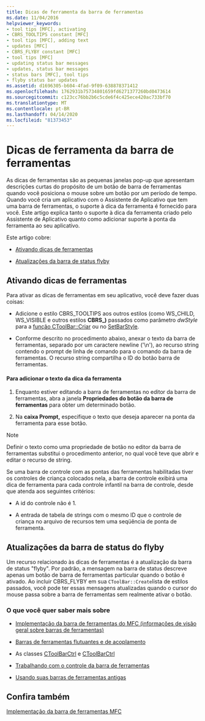 ```yaml
---
title: Dicas de ferramenta da barra de ferramentas
ms.date: 11/04/2016
helpviewer_keywords:
- tool tips [MFC], activating
- CBRS_TOOLTIPS constant [MFC]
- tool tips [MFC], adding text
- updates [MFC]
- CBRS_FLYBY constant [MFC]
- tool tips [MFC]
- updating status bar messages
- updates, status bar messages
- status bars [MFC], tool tips
- flyby status bar updates
ms.assetid: d1696305-b604-4fad-9f09-638878371412
ms.openlocfilehash: 1762931b75734801659fd6271377260bd0473614
ms.sourcegitcommit: c123cc76bb2b6c5cde6f4c425ece420ac733bf70
ms.translationtype: MT
ms.contentlocale: pt-BR
ms.lasthandoff: 04/14/2020
ms.locfileid: "81373453"
---
```

# <a name="toolbar-tool-tips"></a>Dicas de ferramenta da barra de ferramentas

As dicas de ferramentas são as pequenas janelas pop-up que apresentam descrições curtas do propósito de um botão de barra de ferramentas quando você posiciona o mouse sobre um botão por um período de tempo. Quando você cria um aplicativo com o Assistente de Aplicativo que tem uma barra de ferramentas, o suporte à dica da ferramenta é fornecido para você. Este artigo explica tanto o suporte à dica da ferramenta criado pelo Assistente de Aplicativo quanto como adicionar suporte à ponta da ferramenta ao seu aplicativo.

Este artigo cobre:

- [Ativando dicas de ferramentas](#_core_activating_tool_tips)

- [Atualizações da barra de status flyby](#_core_fly_by_status_bar_updates)

## <a name="activating-tool-tips"></a><a name="_core_activating_tool_tips"></a>Ativando dicas de ferramentas

Para ativar as dicas de ferramentas em seu aplicativo, você deve fazer duas coisas:

- Adicione o estilo CBRS_TOOLTIPS aos outros estilos (como WS_CHILD, WS_VISIBLE e outros estilos **CBRS_)** passados como parâmetro *dwStyle* para a [função CToolBar::Criar](../mfc/reference/ctoolbar-class.md#create) ou no [SetBarStyle](../mfc/reference/ccontrolbar-class.md#setbarstyle).

- Conforme descrito no procedimento abaixo, anexar o texto da barra de ferramentas, separado por um caractere newline ('\n'), ao recurso string contendo o prompt de linha de comando para o comando da barra de ferramentas. O recurso string compartilha o ID do botão barra de ferramentas.

#### <a name="to-add-the-tool-tip-text"></a>Para adicionar o texto da dica da ferramenta

1. Enquanto estiver editando a barra de ferramentas no editor da barra de ferramentas, abra a janela **Propriedades do botão da barra de ferramentas** para obter um determinado botão.

1. Na **caixa Prompt,** especifique o texto que deseja aparecer na ponta da ferramenta para esse botão.

> [!NOTE]
> Definir o texto como uma propriedade de botão no editor da barra de ferramentas substitui o procedimento anterior, no qual você teve que abrir e editar o recurso de string.

Se uma barra de controle com as pontas das ferramentas habilitadas tiver os controles de criança colocados nela, a barra de controle exibirá uma dica de ferramenta para cada controle infantil na barra de controle, desde que atenda aos seguintes critérios:

- A id do controle não é 1.

- A entrada de tabela de strings com o mesmo ID que o controle de criança no arquivo de recursos tem uma seqüência de ponta de ferramenta.

## <a name="flyby-status-bar-updates"></a><a name="_core_fly_by_status_bar_updates"></a>Atualizações da barra de status do flyby

Um recurso relacionado às dicas de ferramentas é a atualização da barra de status "flyby". Por padrão, a mensagem na barra de status descreve apenas um botão de barra de ferramentas particular quando o botão é ativado. Ao incluir CBRS_FLYBY em sua `CToolBar::Create`lista de estilos passados, você pode ter essas mensagens atualizadas quando o cursor do mouse passa sobre a barra de ferramentas sem realmente ativar o botão.

### <a name="what-do-you-want-to-know-more-about"></a>O que você quer saber mais sobre

- [Implementação da barra de ferramentas do MFC (informações de visão geral sobre barras de ferramentas)](../mfc/mfc-toolbar-implementation.md)

- [Barras de ferramentas flutuantes e de acoplamento](../mfc/docking-and-floating-toolbars.md)

- As classes [CToolBarCtrl](../mfc/reference/ctoolbar-class.md) e [CToolBarCtrl](../mfc/reference/ctoolbarctrl-class.md)

- [Trabalhando com o controle da barra de ferramentas](../mfc/working-with-the-toolbar-control.md)

- [Usando suas barras de ferramentas antigas](../mfc/using-your-old-toolbars.md)

## <a name="see-also"></a>Confira também

[Implementação da barra de ferramentas MFC](../mfc/mfc-toolbar-implementation.md)
